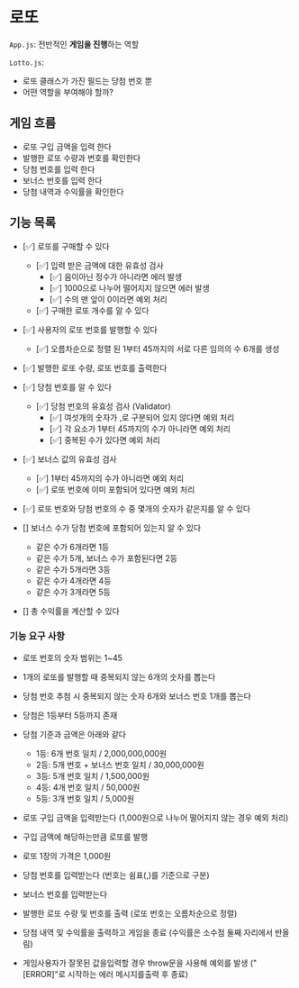 # 로또

`App.js`: 전반적인 **게임을 진행**하는 역할

`Lotto.js`:

- 로또 클래스가 가진 필드는 당첨 번호 뿐
- 어떤 역할을 부여해야 할까?

## 게임 흐름

- 로또 구입 금액을 입력 한다
- 발행한 로또 수량과 번호를 확인한다
- 당첨 번호를 입력 한다
- 보너스 번호를 입력 한다
- 당첨 내역과 수익률을 확인한다

## 기능 목록

- [✅] 로또를 구매할 수 있다

  - [✅] 입력 받은 금액에 대한 유효성 검사
    - [✅] 음이아닌 정수가 아니라면 에러 발생
    - [✅] 1000으로 나누어 떨어지지 않으면 에러 발생
    - [✅] 수의 맨 앞이 0이라면 예외 처리
  - [✅] 구매한 로또 개수를 알 수 있다

- [✅] 사용자의 로또 번호를 발행할 수 있다

  - [✅] 오름차순으로 정렬 된 1부터 45까지의 서로 다른 임의의 수 6개를 생성

- [✅] 발행한 로또 수량, 로또 번호를 출력한다

- [✅] 당첨 번호를 알 수 있다

  - [✅] 당첨 번호의 유효성 검사 (Validator)
    - [✅] 여섯개의 숫자가 ,로 구분되어 있지 않다면 예외 처리
    - [✅] 각 요소가 1부터 45까지의 수가 아니라면 예외 처리
    - [✅] 중복된 수가 있다면 예외 처리

- [✅] 보너스 값의 유효성 검사

  - [✅] 1부터 45까지의 수가 아니라면 예외 처리
  - [✅] 로또 번호에 이미 포함되어 있다면 예외 처리

- [✅] 로또 번호와 당첨 번호의 수 중 몇개의 숫자가 같은지를 알 수 있다
- [] 보너스 수가 당첨 번호에 포함되어 있는지 알 수 있다

  - 같은 수가 6개라면 1등
  - 같은 수가 5개, 보너스 수가 포함된다면 2등
  - 같은 수가 5개라면 3등
  - 같은 수가 4개라면 4등
  - 같은 수가 3개라면 5등

- [] 총 수익률을 계산할 수 있다

### 기능 요구 사항

- 로또 번호의 숫자 범위는 1~45
- 1개의 로또를 발행할 때 중복되지 않는 6개의 숫자를 뽑는다
- 당첨 번호 추첨 시 중복되지 않는 숫자 6개와 보너스 번호 1개를 뽑는다
- 당첨은 1등부터 5등까지 존재
- 당첨 기준과 금액은 아래와 같다

  - 1등: 6개 번호 일치 / 2,000,000,000원
  - 2등: 5개 번호 + 보너스 번호 일치 / 30,000,000원
  - 3등: 5개 번호 일치 / 1,500,000원
  - 4등: 4개 번호 일치 / 50,000원
  - 5등: 3개 번호 일치 / 5,000원

- 로또 구입 금액을 입력받는다 (1,000원으로 나누어 떨어지지 않는 경우 예외 처리)
- 구입 금액에 해당하는만큼 로또를 발행
- 로또 1장의 가격은 1,000원
- 당첨 번호를 입력받는다 (번호는 쉼표(,)를 기준으로 구분)
- 보너스 번호를 입력받는다
- 발행한 로또 수량 및 번호를 출력 (로또 번호는 오름차순으로 정렬)
- 당첨 내역 및 수익률을 출력하고 게임을 종료 (수익률은 소수점 둘째 자리에서 반올
  림)
- 게임사용자가 잘못된 값을입력할 경우 throw문을 사용해 예외를 발생 ("[ERROR]"로
  시작하는 에러 메시지를출력 후 종료)
